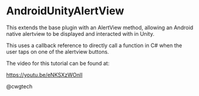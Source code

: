 # AndroidUnityAlertView

This extends the base plugin with an AlertView method, allowing an Android native alertview to be displayed and interacted with in Unity.

This uses a callback reference to directly call a function in C# when the user taps on one of the alertview buttons.

The video for this tutorial can be found at:

https://youtu.be/eNKSXzWOnlI

@cwgtech
